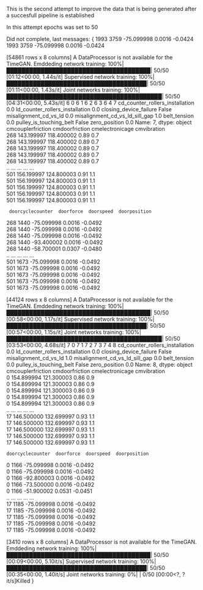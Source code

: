 This is the second attempt to improve the data that is being generated after a succesfull pipeline is established

In this attempt epochs was set to 50

Did not complete, last messages:
{
1993              3759 -75.099998     0.0016       -0.0424  
1993              3759 -75.099998     0.0016       -0.0424  

[54861 rows x 8 columns]
A DataProcessor is not available for the TimeGAN.
Emddeding network training: 100%|██████████████████████████████████████| 50/50 [01:12<00:00,  1.44s/it]
Supervised network training: 100%|█████████████████████████████████████| 50/50 [01:11<00:00,  1.43s/it]
Joint networks training: 100%|█████████████████████████████████████████| 50/50 [04:31<00:00,  5.43s/it]
6 0
6 1
6 2
6 3
6 4
7
cd_counter_rollers_installation      0.0
ld_counter_rollers_installation      0.0
closing_device_failure             False
misalignment_cd_vs_ld                0.0
misalignment_cd_vs_ld_sill_gap       1.0
belt_tension                         0.0
pulley_is_touching_belt            False
zero_position                        0.0
Name: 7, dtype: object
     cmcouplerfriction  cmdoorfriction  cmelectronicage  cmvibration  \
268         143.199997      118.400002             0.89          0.7   
268         143.199997      118.400002             0.89          0.7   
268         143.199997      118.400002             0.89          0.7   
268         143.199997      118.400002             0.89          0.7   
268         143.199997      118.400002             0.89          0.7   
..                 ...             ...              ...          ...   
501         156.199997      124.800003             0.91          1.1   
501         156.199997      124.800003             0.91          1.1   
501         156.199997      124.800003             0.91          1.1   
501         156.199997      124.800003             0.91          1.1   
501         156.199997      124.800003             0.91          1.1   

     doorcyclecounter  doorforce  doorspeed  doorposition  
268              1440 -75.099998     0.0016       -0.0492  
268              1440 -75.099998     0.0016       -0.0492  
268              1440 -75.099998     0.0016       -0.0492  
268              1440 -93.400002     0.0016       -0.0492  
268              1440 -58.700001     0.0307       -0.0480  
..                ...        ...        ...           ...  
501              1673 -75.099998     0.0016       -0.0492  
501              1673 -75.099998     0.0016       -0.0492  
501              1673 -75.099998     0.0016       -0.0492  
501              1673 -75.099998     0.0016       -0.0492  
501              1673 -75.099998     0.0016       -0.0492  

[44124 rows x 8 columns]
A DataProcessor is not available for the TimeGAN.
Emddeding network training: 100%|██████████████████████████████████████| 50/50 [00:58<00:00,  1.17s/it]
Supervised network training: 100%|█████████████████████████████████████| 50/50 [00:57<00:00,  1.15s/it]
Joint networks training: 100%|█████████████████████████████████████████| 50/50 [03:53<00:00,  4.68s/it]
7 0
7 1
7 2
7 3
7 4
8
cd_counter_rollers_installation      0.0
ld_counter_rollers_installation      0.0
closing_device_failure             False
misalignment_cd_vs_ld                1.0
misalignment_cd_vs_ld_sill_gap       0.0
belt_tension                         0.0
pulley_is_touching_belt            False
zero_position                        0.0
Name: 8, dtype: object
    cmcouplerfriction  cmdoorfriction  cmelectronicage  cmvibration  \
0          154.899994      121.300003             0.86          0.9   
0          154.899994      121.300003             0.86          0.9   
0          154.899994      121.300003             0.86          0.9   
0          154.899994      121.300003             0.86          0.9   
0          154.899994      121.300003             0.86          0.9   
..                ...             ...              ...          ...   
17         146.500000      132.699997             0.93          1.1   
17         146.500000      132.699997             0.93          1.1   
17         146.500000      132.699997             0.93          1.1   
17         146.500000      132.699997             0.93          1.1   
17         146.500000      132.699997             0.93          1.1   

    doorcyclecounter  doorforce  doorspeed  doorposition  
0               1166 -75.099998     0.0016       -0.0492  
0               1166 -75.099998     0.0016       -0.0492  
0               1166 -92.800003     0.0016       -0.0492  
0               1166 -73.500000     0.0016       -0.0492  
0               1166 -51.900002     0.0531       -0.0451  
..               ...        ...        ...           ...  
17              1185 -75.099998     0.0016       -0.0492  
17              1185 -75.099998     0.0016       -0.0492  
17              1185 -75.099998     0.0016       -0.0492  
17              1185 -75.099998     0.0016       -0.0492  
17              1185 -75.099998     0.0016       -0.0492  

[3410 rows x 8 columns]
A DataProcessor is not available for the TimeGAN.
Emddeding network training: 100%|██████████████████████████████████████| 50/50 [00:09<00:00,  5.10it/s]
Supervised network training: 100%|█████████████████████████████████████| 50/50 [00:35<00:00,  1.40it/s]
Joint networks training:   0%|                                                  | 0/50 [00:00<?, ?it/s]Killed
}